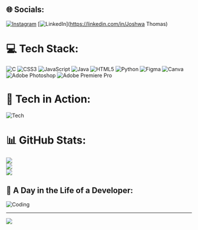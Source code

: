 ## 🌐 Socials:
[![Instagram](https://img.shields.io/badge/Instagram-%23E4405F.svg?logo=Instagram&logoColor=white)](https://instagram.com/joshwa_thomas) [![LinkedIn](https://img.shields.io/badge/LinkedIn-%230077B5.svg?logo=linkedin&logoColor=white)](https://linkedin.com/in/Joshwa Thomas) 

# 💻 Tech Stack:
![C](https://img.shields.io/badge/c-%2300599C.svg?style=for-the-badge&logo=c&logoColor=white) ![CSS3](https://img.shields.io/badge/css3-%231572B6.svg?style=for-the-badge&logo=css3&logoColor=white) ![JavaScript](https://img.shields.io/badge/javascript-%23323330.svg?style=for-the-badge&logo=javascript&logoColor=%23F7DF1E) ![Java](https://img.shields.io/badge/java-%23ED8B00.svg?style=for-the-badge&logo=openjdk&logoColor=white) ![HTML5](https://img.shields.io/badge/html5-%23E34F26.svg?style=for-the-badge&logo=html5&logoColor=white) ![Python](https://img.shields.io/badge/python-3670A0?style=for-the-badge&logo=python&logoColor=ffdd54) ![Figma](https://img.shields.io/badge/figma-%23F24E1E.svg?style=for-the-badge&logo=figma&logoColor=white) ![Canva](https://img.shields.io/badge/Canva-%2300C4CC.svg?style=for-the-badge&logo=Canva&logoColor=white) ![Adobe Photoshop](https://img.shields.io/badge/adobe%20photoshop-%2331A8FF.svg?style=for-the-badge&logo=adobe%20photoshop&logoColor=white) ![Adobe Premiere Pro](https://img.shields.io/badge/Adobe%20Premiere%20Pro-9999FF.svg?style=for-the-badge&logo=Adobe%20Premiere%20Pro&logoColor=white)

# 🚀 Tech in Action:
![Tech](https://media.giphy.com/media/VTtANKl0beDFQRLDTh/giphy.gif)

# 📊 GitHub Stats:
![](https://github-readme-stats.vercel.app/api?username=JOSHWA569&theme=dark&hide_border=false&include_all_commits=false&count_private=false)<br/>
![](https://github-readme-streak-stats.herokuapp.com/?user=JOSHWA569&theme=dark&hide_border=false)<br/>
![](https://github-readme-stats.vercel.app/api/top-langs/?username=JOSHWA569&theme=dark&hide_border=false&include_all_commits=false&count_private=false&layout=compact)

## 🎯 A Day in the Life of a Developer:
![Coding](https://media.giphy.com/media/3o7bu3XilJ5BOiSGic/giphy.gif)

---

[![](https://visitcount.itsvg.in/api?id=JOSHWA569&icon=0&color=0)](https://visitcount.itsvg.in)

<!-- Proudly created with GPRM ( https://gprm.itsvg.in ) -->

